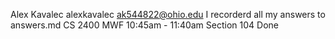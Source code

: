 Alex Kavalec
alexkavalec
ak544822@ohio.edu
I recorderd all my answers to answers.md
CS 2400
MWF 10:45am - 11:40am
Section 104
Done